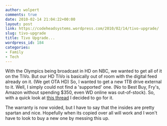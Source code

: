 ```yaml
---
author: wolpert
comments: true
date: 2010-02-14 21:04:22+00:00
layout: post
link: https://codeheadsystems.wordpress.com/2010/02/14/tivo-upgrade/
slug: tivo-upgrade
title: Tivo Upgrade...
wordpress_id: 184
categories:
- Family
- Tech
---
```


With the Olympics being broadcast in HD on NBC, we wanted to get all of it on the TiVo. But our HD TiVo is basically out of room with the digital feed already on it. (We get OTA HD) So, I wanted to get a new 1TB drive external to it. Well, I simply could not find a 'supported' one. (No to Best Buy, Fry's, Amazon without spending $350, even WD online was out-of-stock). So, with a quick look at [this thread](http://www.tivocommunity.com/tivo-vb/showthread.php?p=5616160#instructions) I decided to go for it.

The warranty is now voided, but I have to say that the insides are pretty spartan and nice. Hopefully when its copied over all will work and I won't have to look to buy a new one by messing this up.

